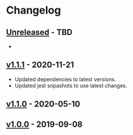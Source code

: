 # Changelog

## [Unreleased] - TBD

- 

## [v1.1.1] - 2020-11-21

- Updated dependencies to latest versions.
- Updated jest snpashots to use latest changes.

## [v1.1.0] - 2020-05-10


## [v1.0.0] - 2019-09-08


[Unreleased]: https://github.com/eugene-manuilov/novaposhta/compare/v1.1.1...master
[v1.1.1]: https://github.com/eugene-manuilov/novaposhta/compare/v1.1.0...v1.1.1
[v1.1.0]: https://github.com/eugene-manuilov/novaposhta/compare/v1.0.0...v1.1.0
[v1.0.0]: https://github.com/eugene-manuilov/novaposhta/releases/tag/v1.0.0
